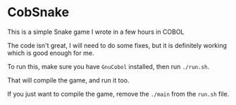 # CobSnake
This is a simple Snake game I wrote in a few hours in COBOL

The code isn't great, I will need to do some fixes, but it is definitely working
which is good enough for me.

To run this, make sure you have `GnuCobol` installed, then run `./run.sh`.

That will compile the game, and run it too.

If you just want to compile the game, remove the `./main` from the `run.sh` file.